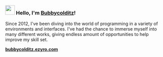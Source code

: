 ### <img src="https://media.giphy.com/media/hvRJCLFzcasrR4ia7z/giphy.gif" width="30px"> Hello, I'm [Bubbycolditz](https://bubbycolditz.ezyro.com)!

Since 2012, I've been diving into the world of programming in a variety of environments and interfaces. I've had the chance to immerse myself into many different works, giving endless amount of opportunities to help improve my skill set.

**[bubbycolditz.ezyro.com](https://bubbycolditz.com/)**
